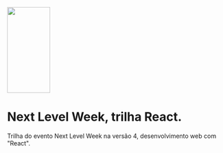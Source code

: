 <img src="https://upload.wikimedia.org/wikipedia/commons/thumb/a/a7/React-icon.svg/512px-React-icon.svg.png" width="100" height="200">

# Next Level Week, trilha React.

Trilha do evento Next Level Week na versão 4, desenvolvimento web com "React".

